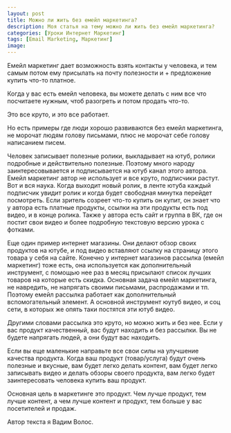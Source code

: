 ```yaml
---
layout: post
title: Можно ли жить без емейл маркетинга?
description: Моя статья на тему можно ли жить без емейл маркетинга?
categories: [Уроки Интернет Маркетинг]
tags: [Email Marketing, Маркетинг]
image:
---
```

Емейл маркетинг дает возможность взять контакты у человека, и тем самым потом ему присылать на почту полезности и + предложение купить что-то платное.

Когда у вас есть емейл человека, вы можете делать с ним все что посчитаете нужным, чтоб разогреть и потом продать что-то.

Это все круто, и это все работает.

Но есть примеры где люди хорошо развиваются без емейл маркетинга, не морочат людям голову письмами, плюс не морочат себе голову написанием писем.

Человек записывает полезные ролики, выкладывает на ютуб, ролики подробные и действительно полезные. Поэтому много народу заинтересовывается и подписывается на ютуб канал этого автора. Емейл маркетинг автор не использует и все круто, подписчики растут. Вот и вся наука. Когда выходит новый ролик, в ленте ютуба каждый подписчик увидит ролик и когда будет свободная минутка перейдет посмотреть. Если зритель созреет что-то купить он купит, он знает что у автора есть платные продукты, ссылки на эти продукты есть под видео, и в конце ролика. Также у автора есть сайт и группа в ВК, где он постит свои видео и более подробную текстовую версию урока с фотками.

Еще один пример интернет магазины. Они делают обзор своих продуктов на ютубе, и под видео вставляют ссылку на страницу этого товара у себя на сайте. Конечно у интернет магазинов рассылка (емейл маркетинг) тоже есть, она используется как дополнительный инструмент, с помощью нее раз в месяц присылают список лучших товаров на которые есть скидка. Основная задача емейл маркетинга, не навредить, не напрягать своими письмами, распродажами и тп. Поэтому емейл рассылка работает как дополнительный вспомогательный элемент. А основной инструмент юутуб видео, и соц сети, в которых же опять таки постятся эти ютуб видео.

Другими словами рассылка это круто, но можно жить и без нее. Если у вас продукт качественный, вас будут находить и без рассылки. Вы не будете напрягать людей, а они будут вас находить.

Если вы еще маленькие направьте все свои силы на улучшение качества продукта. Когда ваш продукт (товар/услуга) будут очень полезные и вкусные, вам будет легко делать контент, вам будет легко записывать видео и делать обзоры своего продукта, вам легко будет заинтересовать человека купить ваш продукт.

Основная цель в маркетинге это продукт. Чем лучше продукт, тем лучше контент, а чем лучше контент и продукт, тем больше у вас посетителей и продаж.

Автор текста я Вадим Волос.
